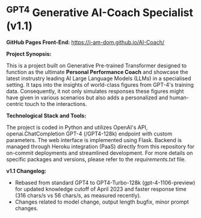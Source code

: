 # <sup>GPT4</sup> Generative AI-Coach Specialist (v1.1)

**GitHub Pages Front-End:** https://i-am-dom.github.io/AI-Coach/ 

**Project Synopsis:**

This is a project built on Generative Pre-trained Transformer designed to function as the ultimate **Personal Performance Coach** and showcase the latest instrustry leading AI Large Language Models (LLMs) in a specialised setting. It taps into the insights of world-class figures from GPT-4's training data. Consequently, it not only simulates responses these figures might have given in various scenarios but also adds a personalized and human-centric touch to the interactions.

**Technological Stack and Tools:**

The project is coded in Python and utilizes OpenAI's API, openai.ChatCompletion GPT-4 (/GPT4-128k) endpoint with custom parameters. The web interface is implemented using Flask. Backend is managed through Heroku integration (PaaS) directly from this repository for on-commit deployments and streamlined development. For more details on specific packages and versions, please refer to the _requirements.txt_ file.


**v1.1 Changelog:** 

- Rebased from standard GPT4 to GPT4-Turbo-128k (gpt-4-1106-preview) for updated knowledge cutoff of April 2023 and faster response time (316 chars/s vs 56 chars/s, as measured recently).
- Changes related to model change, output length bugfix, minor prompt changes.  
